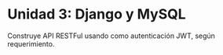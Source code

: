 # Unidad 3: Django y MySQL

Construye API RESTFul usando como autenticación JWT, según requerimiento.
